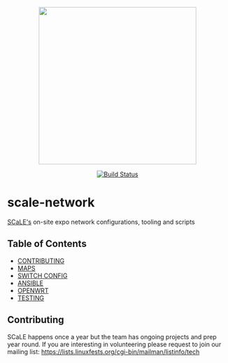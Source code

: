 
<p align="center"><img src="http://sarcasticadmin.com/scale/imgs/tux-scale-tech-2018.png" width="360"></p>
<p align="center">
  <a href="https://circleci.com/gh/socallinuxexpo/scale-network/tree/master"><img src="https://circleci.com/gh/socallinuxexpo/scale-network/tree/master.svg?style=svg" alt="Build Status"></img></a>
</p>

# scale-network

[SCaLE's](https://www.socallinuxexpo.org/) on-site expo network configurations, tooling and scripts 

## Table of Contents
* [CONTRIBUTING](./CONTRIBUTING.md)
* [MAPS](./MAPS.md)
* [SWITCH CONFIG](./switch-configuration/README.md)
* [ANSIBLE](./ansible/README.md)
* [OPENWRT](./openwrt/README.md)
* [TESTING](./tests/README.md)


 
## Contributing
SCaLE happens once a year but the team has ongoing projects and prep year round.
If you are interesting in volunteering please request to join our mailing list:
https://lists.linuxfests.org/cgi-bin/mailman/listinfo/tech

